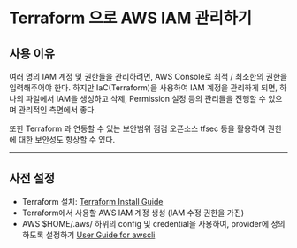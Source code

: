 Terraform 으로 AWS IAM 관리하기
==========================

사용 이유
----------
여러 명의 IAM 계정 및 권한들을 관리하려면, AWS Console로 최적 / 최소한의 권한을 입력해주어야 한다. 하지만 IaC(Terraform)을 사용하여 IAM 계정을 관리하게 되면, 하나의 파일에서 IAM을 생성하고 삭제, Permission 설정 등의 관리들을 진행할 수 있으며 관리적인 측면에서 좋다.

또한 Terraform 과 연동할 수 있는 보안범위 점검 오픈소스 tfsec 등을 활용하여 권한에 대한 보안성도 향상할 수 있다.

---

## 사전 설정
* Terraform 설치: [Terraform Install Guide](https://developer.hashicorp.com/terraform/tutorials/aws-get-started/install-cli)
* Terraform에서 사용할 AWS IAM 계정 생성 (IAM 수정 권한을 가진)
* AWS $HOME/.aws/ 하위의 config 및 credential을 사용하여, provider에 정의하도록 설정하기 [User Guide for awscli](https://docs.aws.amazon.com/cli/latest/userguide/cli-configure-files.html)

